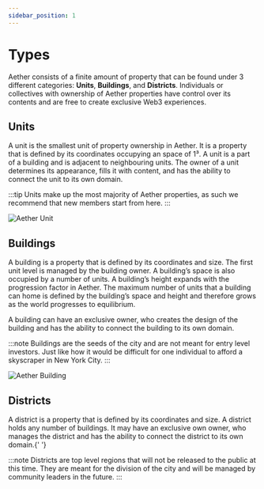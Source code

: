 ```yaml
---
sidebar_position: 1
---
```


# Types

Aether consists of a finite amount of property that can be
found under 3 different categories: **Units**, **Buildings**, and **Districts**.
Individuals or collectives with ownership of Aether properties have
control over its contents and are free to create exclusive Web3
experiences.

## Units

A unit is the smallest unit of property ownership in Aether. It is a
property that is defined by its coordinates occupying an space of
1³. A unit is a part of a building and is adjacent to neighbouring
units. The owner of a unit determines its appearance, fills it with
content, and has the ability to connect the unit to its own domain.

:::tip
Units make up the most majority of Aether properties, as such we recommend
that new members start from here.
:::

![Aether Unit](/img/aether-unit.png)

## Buildings

A building is a property that is defined by its coordinates and
size. The first unit level is managed by the building owner. A
building’s space is also occupied by a number of units. A building’s
height expands with the progression factor in Aether. The maximum
number of units that a building can home is defined by the
building’s space and height and therefore grows as the world
progresses to equilibrium.

A building can have an exclusive owner, who creates the design of
the building and has the ability to connect the building to its own
domain.

:::note
Buildings are the seeds of the city and are not meant for
entry level investors. Just like how it would be difficult for one
individual to afford a skyscraper in New York City.
:::

![Aether Building](/img/aether-building.png)

## Districts

A district is a property that is defined by its coordinates and
size. A district holds any number of buildings. It may have an
exclusive own owner, who manages the district and has the ability to
connect the district to its own domain.{' '}

:::note
Districts are top level regions that will not be released to the
public at this time. They are meant for the division of the city
and will be managed by community leaders in the future.
:::
